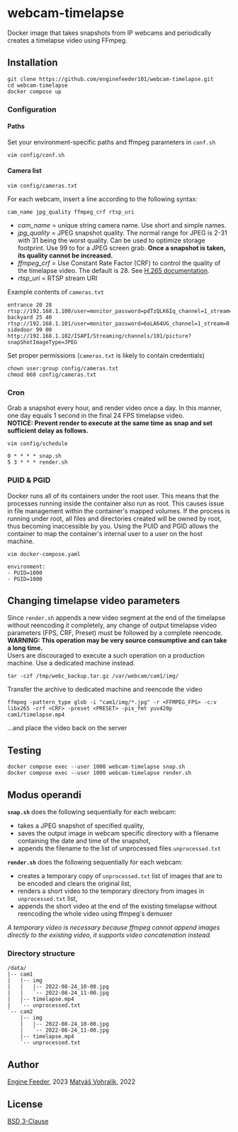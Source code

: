# webcam-timelapse
Docker image that takes snapshots from IP webcams and periodically creates a timelapse video using FFmpeg.

## Installation

	git clone https://github.com/enginefeeder101/webcam-timelapse.git
	cd webcam-timelapse
	docker compose up

### Configuration
#### Paths
Set your environment-specific paths and ffmpeg parameters in `conf.sh`

	vim config/conf.sh

#### Camera list

	vim config/cameras.txt

For each webcam, insert a line according to the following syntax:

	cam_name jpg_quality ffmpeg_crf rtsp_uri

- *cam_name* = unique string camera name. Use short and simple names.
- *jpg_quality* = JPEG snapshot quality. The normal range for JPEG is 2-31 with 31 being the worst quality. Can be used to optimize storage footprint. Use 99 to for a JPEG screen grab.
  **Once a snapshot is taken, its quality cannot be increased.**
- *ffmpeg_crf* = Use Constant Rate Factor (CRF) to control the quality of the timelapse video. The default is 28. See [H.265 documentation](https://trac.ffmpeg.org/wiki/Encode/H.265).
- *rtsp_uri* = RTSP stream URI

Example contents of `cameras.txt`

	entrance 20 28 rtsp://192.168.1.100/user=monitor_password=pdTzQLK6Iq_channel=1_stream=0.sdp
	backyard 25 40 rtsp://192.168.1.101/user=monitor_password=6oLA64UG_channel=1_stream=0.sdp
	sidedoor 99 00 http://192.168.1.102/ISAPI/Streaming/channels/101/picture?snapShotImageType=JPEG

Set proper permissions (`cameras.txt` is likely to contain credentials)

	chown user:group config/cameras.txt
	chmod 660 config/cameras.txt

### Cron
Grab a snapshot every hour, and render video once a day. In this manner, one day equals 1 second in the final 24 FPS timelapse video.  
**NOTICE: Prevent render to execute at the same time as snap and set sufficient delay as follows.**

	vim config/schedule
	
	0 * * * * snap.sh
	5 3 * * * render.sh

### PUID & PGID
Docker runs all of its containers under the root user. This means that the processes running inside the container also run as root.
This causes issue in file management within the container's mapped volumes. If the process is running under root, all files and directories created  will be owned by root, thus becoming inaccessible by you. Using the PUID and PGID allows the container to map the container's internal user to a user on the host machine.

	vim docker-compose.yaml

	environment:
	- PUID=1000
	- PGID=1000

## Changing timelapse video parameters
Since `render.sh` appends a new video segment at the end of the timelapse without reencoding it completely, any change of output timelapse video parameters (FPS, CRF, Preset) must be followed by a complete reencode.  
**WARNING: This operation may be very source consumptive and can take a long time.**  
Users are discouraged to execute a such operation on a production machine. Use a dedicated machine instead.

	tar -czf /tmp/webc_backup.tar.gz /var/webcam/cam1/img/

Transfer the archive to dedicated machine and reencode the video

	ffmpeg -pattern_type glob -i "cam1/img/*.jpg" -r <FFMPEG_FPS> -c:v libx265 -crf <CRF> -preset <PRESET> -pix_fmt yuv420p cam1/timelapse.mp4

...and place the video back on the server

## Testing

	docker compose exec --user 1000 webcam-timelapse snap.sh
	docker compose exec --user 1000 webcam-timelapse render.sh

## Modus operandi
**`snap.sh`** does the following sequentially for each webcam:
- takes a JPEG snapshot of specified quality,
- saves the output image in webcam specific directory with a filename containing the date and time of the snapshot,
- appends the filename to the list of unprocessed files `unprocessed.txt`

**`render.sh`** does the following sequentially for each webcam:
- creates a temporary copy of `unprocessed.txt` list of images that are to be encoded and clears the original list,
- renders a short video to the temporary directory from images in `unprocessed.txt` list,
- appends the short video at the end of the existing timelapse without reencoding the whole video using ffmpeg's demuxer

*A temporary video is necessary because ffmpeg cannot append images directly to the existing video, it supports video concatenation instead.*

### Directory structure
	/data/
	|-- cam1
	|   |-- img
	|   |   |-- 2022-08-24_10-00.jpg
	|   |   `-- 2022-08-24_11-00.jpg
	|   |-- timelapse.mp4
	|   `-- unprocessed.txt
	`-- cam2
	    |-- img
	    |   |-- 2022-08-24_10-00.jpg
	    |   `-- 2022-08-24_11-00.jpg
	    |-- timelapse.mp4
	    `-- unprocessed.txt

## Author
[Engine Feeder](https://github.com/enginefeeder101/webcam-timelapse), 2023
[Matyáš Vohralík](https://mv.cesium.cz), 2022

## License
[BSD 3-Clause](LICENSE)

